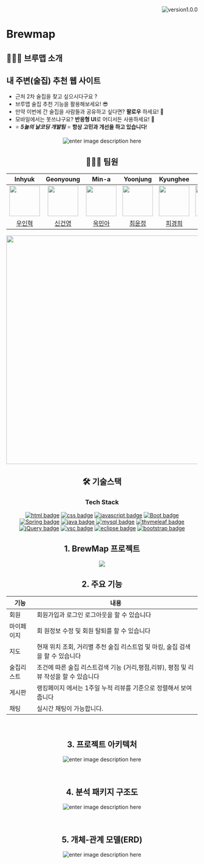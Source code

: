 
<div align="right">
<img src="https://img.shields.io/badge/version-v1.0.0-red" alt="version1.0.0" />
</div>
   
   
# Brewmap


   
   ## 👨🏻‍🏫 브루맵 소개
 
<h2>내 주변(술집) 추천 웹 사이트</h2>
   
- 근처 2차 술집을 찾고 싶으시다구요 ? 
- 브루맵 술집 추천 기능을 활용해보세요! 😎
- 만약 이번에 간 술집을 사람들과 공유하고 싶다면? **팔로우** 하세요! 🙌
- 모바일에서는 못쓰냐구요? **반응형 UI**로 어디서든 사용하세요! 🤩
- ⭐  ***5늘의 날코딩 개발팀*** ⭐ **항상 고민과 개선을 하고 있습니다**!


<div align="center">


![enter image description here](https://user-images.githubusercontent.com/13645032/131059878-c37f2ad6-862b-4ec6-ba6f-ac12820e5984.jpeg)

   
   

## 🧑🏻‍💻 팀원
|**Inhyuk**|**Geonyoung**|**Min-a**|**Yoonjung**|**Kyunghee**|**Jinhwan**|**Jinho**|  
|:---:|:---:|:---:|:---:|:---:|:---:|:---:|  
| <img src="https://avatars.githubusercontent.com/u/96756113?v=4" width="80"> | <img src="https://avatars.githubusercontent.com/u/88614978?v=4" width="80"> | <img src="https://avatars.githubusercontent.com/u/93837213?v=4" width="80"> | <img src="https://avatars.githubusercontent.com/u/92416563?v=4" width="80"> | <img src="https://avatars.githubusercontent.com/u/96763714?v=4" width="80"> | <img src="https://avatars.githubusercontent.com/u/63578131?v=4" width="80"> | <img src="https://avatars.githubusercontent.com/u/88222461?v=4" width="80"> |
|[우인혁](https://github.com/Y-mannn)|[신건영](https://github.com/Almondshin)|[옥민아](https://github.com/okaymina)|[최윤정](https://github.com/Layton0-0)|[피경희](https://github.com/kyunghee47)|[하진환](https://github.com/HazZlng)|[김진호](https://github.com/jinokiim)|
   
   
   <img src=https://user-images.githubusercontent.com/88614978/170047565-0bca8bb8-35db-4740-a85c-32c0b2107583.png width="600">



## 🛠 기술스택

### Tech Stack
[![html badge](https://img.shields.io/badge/html-E34F26?logo=html5&logoColor=white&style=for-the-badge)]()
[![css badge](https://img.shields.io/badge/css-1572B6?logo=css3&logoColor=white&style=for-the-badge)]()
[![javascript badge](https://img.shields.io/badge/javascript-F7DF1E?logo=JavaScript&logoColor=black&style=for-the-badge)]()
[![Boot badge](https://img.shields.io/badge/Spring%20Boot-6DB33F?logo=Spring%20Boot&logoColor=white&style=for-the-badge)]()
[![Spring badge](https://img.shields.io/badge/Spring%20Framework-6DB33F?logo=Spring&logoColor=white&style=for-the-badge)]()
[![java badge](https://img.shields.io/badge/java-007396?logo=java&logoColor=white&style=for-the-badge)]()
[![mysql badge](https://img.shields.io/badge/mysql-4479A1?logo=mysql&logoColor=white&style=for-the-badge)]()
[![thymeleaf badge](https://img.shields.io/badge/thymeleaf-005F0F?logo=thymeleaf&logoColor=white&style=for-the-badge)]()
[![jQuery badge](https://img.shields.io/badge/jquery-0769AD?logo=jquery&logoColor=white&style=for-the-badge)]()
[![vsc badge](https://img.shields.io/badge/visual%20studio%20code-007ACC?logo=visual%20studio%20code&logoColor=white&style=for-the-badge)]()
[![eclipse badge](https://img.shields.io/badge/eclipse-2C2255?logo=eclipse&logoColor=white&style=for-the-badge)]()
[![bootstrap badge](https://img.shields.io/badge/bootstrap-7952B3?logo=bootstrap&logoColor=white&style=for-the-badge)]()

   
   
 ## 1. BrewMap 프로젝트

<img src="https://user-images.githubusercontent.com/88614978/169691601-b4820473-8f6a-41c6-97a6-27cebd7dcd6b.jpg" />

<br>

## 2. 주요 기능
|기능|내용|
|--|--|
|회원|회원가입과 로그인 로그아웃을 할 수 있습니다|
|마이페이지|회 원정보 수정 및 회원 탈퇴를 할 수 있습니다|
|지도|현재 위치 조회, 거리별 추천 술집 리스트업 및 마킹, 술집 검색을 할 수 있습니다|
|술집리스트|조건에 따른 술집 리스트검색 기능 (거리,평점,리뷰), 평점 및 리뷰 작성을 할 수 있습니다|
|게시판|랭킹페이지 에서는 1주일 누적 리뷰를 기준으로 정렬해서 보여 줍니다 |
|채팅|실시간 채팅이 가능합니다.|


<br>

## 3. 프로젝트 아키텍처
![enter image description here](https://user-images.githubusercontent.com/88614978/169690690-7ff209d4-6dcb-4a9d-8782-ce76feaf862f.png)

<br>

## 4. 분석 패키지 구조도 
![enter image description here](https://cdn.discordapp.com/attachments/961916885773991946/977879580629155880/unknown.png)

<br>

## 5. 개체-관계 모델(ERD)
![enter image description here](https://user-images.githubusercontent.com/88614978/169691165-2fe61249-3dcc-486e-b51f-8339aebc4419.jpg)

<br>
   



